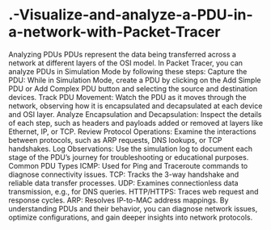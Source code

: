 # .-Visualize-and-analyze-a-PDU-in-a-network-with-Packet-Tracer
Analyzing PDUs
PDUs represent the data being transferred across a network at different layers of the OSI model. In Packet Tracer, you can analyze PDUs in Simulation Mode by following these steps:
Capture the PDU:
While in Simulation Mode, create a PDU by clicking on the Add Simple PDU or Add Complex PDU button and selecting the source and destination devices.
Track PDU Movement:
Watch the PDU as it moves through the network, observing how it is encapsulated and decapsulated at each device and OSI layer.
Analyze Encapsulation and Decapsulation:
Inspect the details of each step, such as headers and payloads added or removed at layers like Ethernet, IP, or TCP.
Review Protocol Operations:
Examine the interactions between protocols, such as ARP requests, DNS lookups, or TCP handshakes.
Log Observations:
Use the simulation log to document each stage of the PDU’s journey for troubleshooting or educational purposes.
Common PDU Types
ICMP: Used for Ping and Traceroute commands to diagnose connectivity issues.
TCP: Tracks the 3-way handshake and reliable data transfer processes.
UDP: Examines connectionless data transmission, e.g., for DNS queries.
HTTP/HTTPS: Traces web request and response cycles.
ARP: Resolves IP-to-MAC address mappings.
By understanding PDUs and their behavior, you can diagnose network issues, optimize configurations, and gain deeper insights into network protocols.
